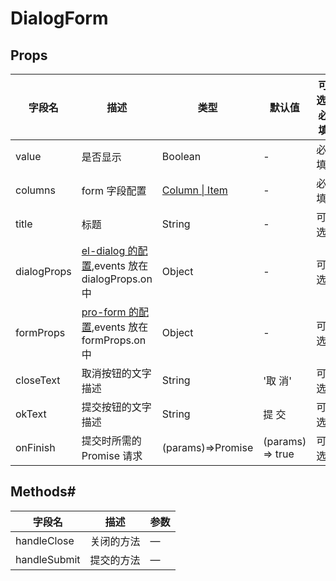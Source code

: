 <!--
 * @Author: zoufengfan
 * @Date: 2022-06-15 16:31:41
 * @LastEditTime: 2022-06-16 10:01:43
 * @LastEditors: zoufengfan
-->

# DialogForm

## Props

| 字段名      | 描述                                                                                                | 类型                               | 默认值           | 可选/必填 |
| ----------- | --------------------------------------------------------------------------------------------------- | ---------------------------------- | ---------------- | --------- |
| value       | 是否显示                                                                                            | Boolean                            | -                | 必填      |
| columns     | form 字段配置                                                                                       | [Column \| Item](../ItemConfig.md) | -                | 必填      |
| title       | 标题                                                                                                | String                             | -                | 可选      |
| dialogProps | [el-dialog 的配置](https://element.eleme.cn/#/zh-CN/component/dialog),events 放在 dialogProps.on 中 | Object                             | -                | 可选      |
| formProps   | [pro-form 的配置](../pro-form/README.md),events 放在 formProps.on 中                                | Object                             | -                | 可选      |
| closeText   | 取消按钮的文字描述                                                                                  | String                             | '取 消'          | 可选      |
| okText      | 提交按钮的文字描述                                                                                  | String                             | 提 交            | 可选      |
| onFinish    | 提交时所需的 Promise 请求                                                                           | (params)=>Promise<boolean>         | (params) => true | 可选      |

## Methods#

| 字段名       | 描述       | 参数 |
| ------------ | ---------- | ---- |
| handleClose  | 关闭的方法 | —    |
| handleSubmit | 提交的方法 | —    |
